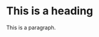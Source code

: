 
<!DOCTYPE html>
<html>
<title>Wynter Samuels</title>
<body>

<h1>This is a heading</h1>
<p>This is a paragraph.</p>

</body>
</html>
